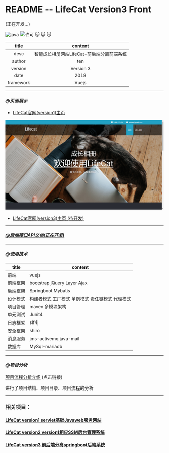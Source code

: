 README -- LifeCat Version3 Front
===========================
(正在开发...)

![java](https://img.shields.io/badge/language-java-red.svg)
![许可](https://img.shields.io/dub/l/vibe-d.svg) 
:cat: :smiley_cat: :kissing_cat:

|title|content|
|:---:|:---:
|desc|智能成长相册网站LifeCat-前后端分离前端系统
|author|ten
|version|Version 3
|date|2018
|framework|Vuejs
******************************************************************************
 #### _@页面展示_  
  * [LifeCat官网(version1)主页](http://47.106.11.84)
  
  ![官网](Image/官网首页.png)
  
  * [LifeCat官网(version3)主页 (待开发)](http://47.106.11.84)
******************************************************************************
 #### [_@后端接口API文档(正在开发)_](http://47.106.11.84)
******************************************************************************
 #### _@使用技术_
  
  |title|content|
  |---|---
  |前端|vuejs
  |前端框架|bootstrap jQuery Layer Ajax
  |后端框架|Springboot Mybatis
  |设计模式|构建者模式 工厂模式 单例模式 责任链模式 代理模式
  |项目管理|maven 多模块架构
  |单元测试|Junit4
  |日志框架|slf4j
  |安全框架|shiro
  |消息服务|jms-activemq java-mail
  |数据库|MySql-mariadb 
   
*****************************************************************************
 #### _@项目分析_
 
 [项目流程分析介绍](https://zhuanlan.zhihu.com/p/41185446) (点击链接)  
 
 进行了项目结构、项目目录、项目流程的分析
*****************************************************************************
 ### 相关项目：
 #### [LifeCat version1 servlet基础Javaweb服务网站](https://github.com/kevinten10/lifecatweb)
 
 #### [LifeCat version2 version1相应SSM后台管理系统](https://github.com/kevinten10/SSM-lifecat)
 #### [LifeCat version3 前后端分离springboot后端系统](https://github.com/kevinten10/springboot-lifecat)
